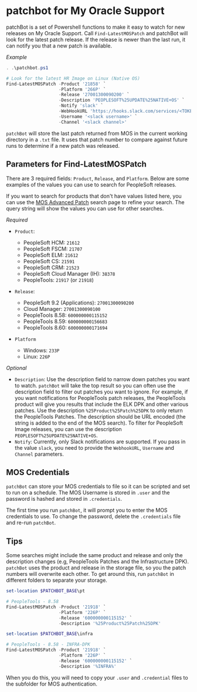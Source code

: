 # patchbot for My Oracle Support

patchBot is a set of Powershell functions to make it easy to watch for new releases on My Oracle Support. Call `Find-LatestMOSPatch` and patchBot will look for the latest patch release. If the release is newer than the last run, it can notify you that a new patch is available.

*Example*

```powershell
. .\patchbot.ps1

# Look for the latest HR Image on Linux (Native OS)
Find-LatestMOSPatch -Product '21858' `
                    -Platform '266P' `
                    -Release '27001300090200' `
                    -Description 'PEOPLESOFT%25UPDATE%25NATIVE+OS' `
                    -Notify 'slack' `
                    -WebHookURL 'https://hooks.slack.com/services/<TOKEN>' `
                    -Username '<slack username>' `
                    -Channel '<slack channel>'
```

`patchBot` will store the last patch returned from MOS in the current working directory in a `.txt` file. It uses that patch number to compare against future runs to determine if a new patch was released.

## Parameters for Find-LatestMOSPatch

There are 3 required fields: `Product`, `Release`, and `Platform`. Below are some examples of the values you can use to search for PeopleSoft releases.

If you want to search for products that don't have values listed here, you can use the [MOS Advanced Patch](https://updates.oracle.com/Orion/AdvancedSearch/process_form) search page to refine your search. The query string will show the values you can use for other searches.

*Required*

* `Product`: 
  * PeopleSoft HCM: `21612`
  * PeopleSoft FSCM: `21707`
  * PeopleSoft ELM: `21612`
  * PeopleSoft CS: `21591`
  * PeopleSoft CRM: `21523`
  * PeopleSoft Cloud Manager (IH): `38378`
  * PeopleTools: `21917` (or `21918`)
  
* `Release`: 
  * PeopleSoft 9.2 (Applications): `27001300090200`
  * Cloud Manager: `27001300090100`
  * PeopleTools 8.58: `600000000115152`
  * PeopleTools 8.59: `600000000156683`
  * PeopleTools 8.60: `600000000171694`

* `Platform`
  * Windows: `233P`
  * Linux: `226P`

*Optional*

* `Description`: Use the description field to narrow down patches you want to watch. `patchBot` will take the top result so you can often use the description field to filter out patches you want to ignore. For example, if you want notifications for PeopleTools patch releases, the PeopleTools product will give you results that include the ELK DPK and other various patches. Use the description `%25Product%25Patch%25DPK` to only return the PeopleTools Patches. The description should be URL encoded (the string is added to the end of the MOS search). To filter for PeopleSoft Image releases, you can use the description `PEOPLESOFT%25UPDATE%25NATIVE+OS`.
* `Notify`: Currently, only Slack notifications are supported. If you pass in the value `slack`, you need to provide the `WebhookURL`, `Username` and `Channel` parameters.
  
## MOS Credentials

`patchBot` can store your MOS credentials to file so it can be scripted and set to run on a schedule. The MOS Username is stored in `.user` and the password is hashed and stored in `.credentials`. 

The first time you run `patchBot`, it will prompt you to enter the MOS credentials to use. To change the password, delete the `.credentials` file and re-run `patchBot`.

## Tips

Some searches might include the same product and release and only the description changes (e.g, PeopleTools Patches and the Infrastructure DPK). `patchBot` uses the product and release in the storage file, so you the patch numbers will overwrite each other. To get around this, run `patchBot` in different folders to separate your storage.

```powershell
set-location $PATCHBOT_BASE\pt 

# PeopleTools - 8.58
Find-LatestMOSPatch -Product '21918' `
                    -Platform '226P' `
                    -Release '600000000115152' `
                    -Description '%25Product%25Patch%25DPK'

set-location $PATCHBOT_BASE\infra

# PeopleTools - 8.58 - INFRA-DPK
Find-LatestMOSPatch -Product '21918' `
                    -Platform '226P' `
                    -Release '600000000115152' `
                    -Description '%INFRA%'
```

When you do this, you will need to copy your `.user` and `.credential` files to the subfolder for MOS authentication.